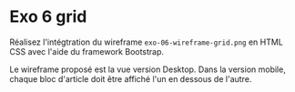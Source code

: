 # Exo 6 grid

Réalisez l'intégtration du wireframe `exo-06-wireframe-grid.png` en HTML CSS avec l'aide du framework Bootstrap.

Le wireframe proposé est la vue version Desktop.
Dans la version mobile, chaque bloc d'article doit être affiché l'un en dessous de l'autre.
